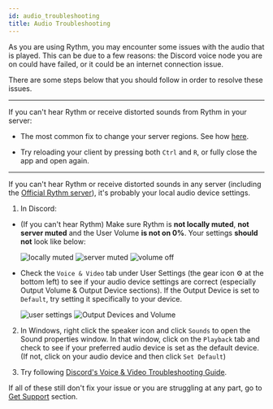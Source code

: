 ```yaml
---
id: audio_troubleshooting
title: Audio Troubleshooting
---
```


As you are using Rythm, you may encounter some issues with the audio that is played. This can be due to a few reasons: the Discord voice node you are on could have failed, or it could be an internet connection issue.

There are some steps below that you should follow in order to resolve these issues.

---
If you can't hear Rythm or receive distorted sounds from Rythm in your server:

- The most common fix to change your server regions. See how [here](/server_region).

- Try reloading your client by pressing both `Ctrl` and `R`, or fully close the app and open again.

---

If you can't hear Rythm or receive distorted sounds in any server (including the [Official Rythm server](https://rythmbot.co/support)), it's probably your local audio device settings.

1. In Discord:
  - (If you can't hear Rythm) Make sure Rythm is **not locally muted**, **not server muted** and the User Volume **is not on 0%**. Your settings **should not** look like below:

    ![locally muted](/img/docs/audio-troubleshooting/locally-muted.png) ![server muted](/img/docs/audio-troubleshooting/server-muted.png) ![volume off](/img/docs/audio-troubleshooting/volume-off.png)

  - Check the `Voice & Video` tab under User Settings (the gear icon ⚙️ at the bottom left) to see if your audio device settings are correct (especially Output Volume & Output Device sections). If the Output Device is set to `Default`, try setting it specifically to your device.

    ![user settings](/img/docs/audio-troubleshooting/user-settings-icon.png) ![Output Devices and Volume](/img/docs/audio-troubleshooting/output-device-and-volume.png)

2. In Windows, right click the speaker icon and click `Sounds` to open the Sound properties window. In that window, click on the `Playback` tab and check to see if your preferred audio device is set as the default device. (If not, click on your audio device and then click `Set Default`)

3. Try following [Discord's Voice & Video Troubleshooting Guide](https://support.discord.com/hc/en-us/articles/360045138471-Discord-Voice-and-Video-Troubleshooting-Guide).

If all of these still don't fix your issue or you are struggling at any part, go to [Get Support](/get_support) section.
